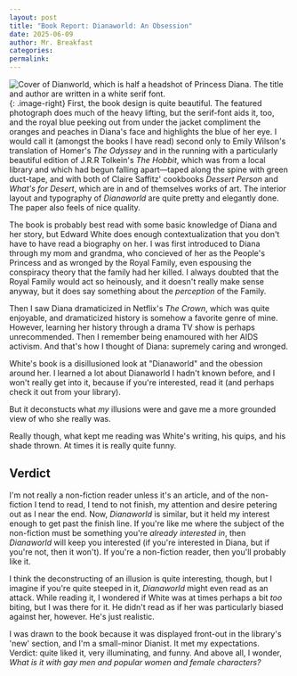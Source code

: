 ```yaml
---
layout: post
title: "Book Report: Dianaworld: An Obsession"
date: 2025-06-09
author: Mr. Breakfast
categories:
permalink:
---
```

![Cover of Dianworld, which is half a headshot of Princess Diana. The title and author are written in a white serif font.](https://cdn2.wwnorton.com/wwnproducts/TRADE/8/6/9781324021568/9781324021568_198.jpg)
{: .image-right}
First, the book design is quite beautiful. The featured photograph does much of the heavy lifting, but the serif-font aids it, too, and the royal blue peeking out from under the jacket compliment the oranges and peaches in Diana's face and highlights the blue of her eye. I would call it (amongst the books I have read) second only to Emily Wilson's translation of Homer's *The Odyssey* and in the running with a particularly beautiful edition of J.R.R Tolkein's *The Hobbit*, which was from a local library and which had begun falling apart—taped along the spine with green duct-tape, and with both of Claire Saffitz' cookbooks *Dessert Person* and *What's for Desert*, which are in and of themselves works of art. The interior layout and typography of *Dianaworld* are quite pretty and elegantly done. The paper also feels of nice quality.

The book is probably best read with some basic knowledge of Diana and her story, but Edward White does enough contextualization that you don't have to have read a biography on her. I was first introduced to Diana through my mom and grandma, who concieved of her as the People's Princess and as wronged by the Royal Family, even espousing the conspiracy theory that the family had her killed. I always doubted that the Royal Family would act so heinously, and it doesn't really make sense anyway, but it does say something about the *perception* of the Family.

Then I saw Diana dramaticized in Netflix's *The Crown*, which was quite enjoyable, and dramaticized history is somehow a favorite genre of mine. However, learning her history through a drama TV show is perhaps unrecommended. Then I remember being enamoured with her AIDS activism. And that's how I thought of Diana: supremely caring and wronged.

White's book is a disillusioned look at "Dianaworld" and the obession around her. I learned a lot about Dianaworld I hadn't known before, and I won't really get into it, because if you're interested, read it (and perhaps check it out from your library).

But it deconstucts what *my* illusions were and gave me a more grounded view of who she really was.

Really though, what kept me reading was White's writing, his quips, and his shade thrown. At times it is really quite funny.

## Verdict
I'm not really a non-fiction reader unless it's an article, and of the non-fiction I tend to read, I tend to not finish, my attention and desire petering out as I near the end. Now, *Dianaworld* is similar, but it held my interest enough to get past the finish line. If you're like me where the subject of the non-fiction must be something you're *already interested in*, then *Dianaworld* will keep you interested (if you're interested in Diana, but if you're not, then it won't). If you're a non-fiction reader, then you'll probably like it.

I think the deconstructing of an illusion is quite interesting, though, but I imagine if you're quite steeped in it, *Dianaworld* might even read as an attack. While reading it, I wondered if White was at times perhaps a bit *too* biting, but I was there for it. He didn't read as if her was particularly biased against her, however. He's just realistic.

I was drawn to the book because it was displayed front-out in the library's 'new' section, and I'm a small-minor Dianist. It met my expectations. Verdict: quite liked it, very illuminating, and funny. And above all, I wonder, *What is it with gay men and popular women and female characters?*
